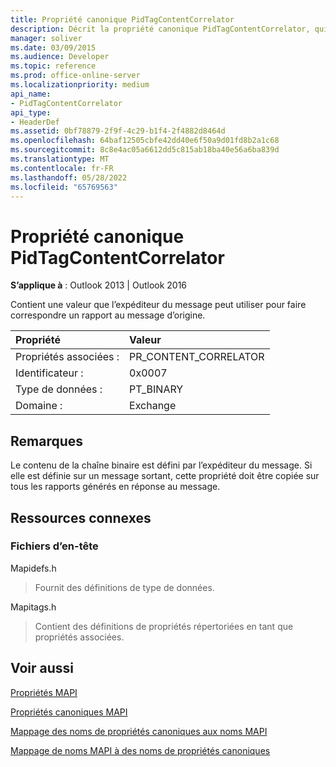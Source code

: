 ```yaml
---
title: Propriété canonique PidTagContentCorrelator
description: Décrit la propriété canonique PidTagContentCorrelator, qui contient une valeur que l’expéditeur du message peut utiliser pour faire correspondre un rapport au message d’origine.
manager: soliver
ms.date: 03/09/2015
ms.audience: Developer
ms.topic: reference
ms.prod: office-online-server
ms.localizationpriority: medium
api_name:
- PidTagContentCorrelator
api_type:
- HeaderDef
ms.assetid: 0bf78879-2f9f-4c29-b1f4-2f4882d8464d
ms.openlocfilehash: 64baf12505cbfe42dd40e6f50a9d01fd8b2a1c68
ms.sourcegitcommit: 8c8e4ac05a6612dd5c815ab18ba40e56a6ba839d
ms.translationtype: MT
ms.contentlocale: fr-FR
ms.lasthandoff: 05/28/2022
ms.locfileid: "65769563"
---
```

# <a name="pidtagcontentcorrelator-canonical-property"></a>Propriété canonique PidTagContentCorrelator

  
  
**S’applique à** : Outlook 2013 | Outlook 2016 
  
Contient une valeur que l’expéditeur du message peut utiliser pour faire correspondre un rapport au message d’origine.
  
|Propriété |Valeur |
|:-----|:-----|
|Propriétés associées :  <br/> |PR_CONTENT_CORRELATOR  <br/> |
|Identificateur :  <br/> |0x0007  <br/> |
|Type de données :  <br/> |PT_BINARY  <br/> |
|Domaine :  <br/> |Exchange  <br/> |
   
## <a name="remarks"></a>Remarques

Le contenu de la chaîne binaire est défini par l’expéditeur du message. Si elle est définie sur un message sortant, cette propriété doit être copiée sur tous les rapports générés en réponse au message.
  
## <a name="related-resources"></a>Ressources connexes

### <a name="header-files"></a>Fichiers d’en-tête

Mapidefs.h
  
> Fournit des définitions de type de données.
    
Mapitags.h
  
> Contient des définitions de propriétés répertoriées en tant que propriétés associées.
    
## <a name="see-also"></a>Voir aussi



[Propriétés MAPI](mapi-properties.md)
  
[Propriétés canoniques MAPI](mapi-canonical-properties.md)
  
[Mappage des noms de propriétés canoniques aux noms MAPI](mapping-canonical-property-names-to-mapi-names.md)
  
[Mappage de noms MAPI à des noms de propriétés canoniques](mapping-mapi-names-to-canonical-property-names.md)

